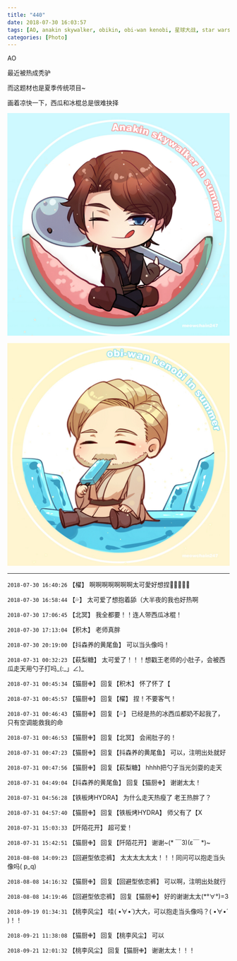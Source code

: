```yaml
---
title: "440"
date: 2018-07-30 16:03:57
tags: [AO, anakin skywalker, obikin, obi-wan kenobi, 星球大战, star wars]
categories: [Photo]
---
```


<p>AO</p> 
<p>最近被热成秃驴</p> 
<p>而这题材也是夏季传统项目~</p> 
<p>画着凉快一下，西瓜和冰棍总是很难抉择</p>

![](https://raw.githubusercontent.com/alicewish/meowchain247/master/img_cVZNdzJtQk9JV2N4L2h2SmVSbGdOU2Q0akY1SGZFYmd3QVVxYkdVakdIZjNmdVRrZUE4U2RnPT0.jpg)

![](https://raw.githubusercontent.com/alicewish/meowchain247/master/img_cVZNdzJtQk9JV2ZxZ3ZiZjNDUy9qbFlORmtSNHFIL2pjNUNleTZKOTg5WlRGV0tuNmZ0aGpnPT0.jpg)

---

`2018-07-30 16:40:26` 【櫂】 啊啊啊啊啊啊啊太可愛好想捏🤤🤤🤤🤤🤤

`2018-07-30 16:58:44` 【💦】 太可爱了想抱着舔（大半夜的我也好热啊

`2018-07-30 17:06:45` 【北冥】 我全都要！！连人带西瓜冰棍！

`2018-07-30 17:13:04` 【积木】 老师真胖

`2018-07-30 20:19:00` 【抖森养的黄尾鱼】 可以当头像吗！

`2018-07-31 00:32:23` 【萩梨糖】 太可爱了！！！想戳王老师的小肚子，会被西瓜走天用勺子打吗\_(:\_」∠)\_

`2018-07-31 00:45:34` 【猫厨✙】 回复【积木】 怀了怀了【

`2018-07-31 00:45:57` 【猫厨✙】 回复【櫂】 捏！不要客气！

`2018-07-31 00:46:43` 【猫厨✙】 回复【💦】 已经是热的冰西瓜都奶不起我了，只有空调能救我的命

`2018-07-31 00:46:53` 【猫厨✙】 回复【北冥】 会闹肚子的！

`2018-07-31 00:47:23` 【猫厨✙】 回复【抖森养的黄尾鱼】 可以，注明出处就好

`2018-07-31 00:47:56` 【猫厨✙】 回复【萩梨糖】 hhhh把勺子当光剑耍的走天

`2018-07-31 04:49:04` 【抖森养的黄尾鱼】 回复【猫厨✙】 谢谢太太！

`2018-07-31 04:56:28` 【铁板烤HYDRA】 为什么走天热瘦了 老王热胖了？

`2018-07-31 04:57:40` 【猫厨✙】 回复【铁板烤HYDRA】 师父有了【X

`2018-07-31 15:03:33` 【阡陌花开】 超可爱！

`2018-07-31 15:42:51` 【猫厨✙】 回复【阡陌花开】 谢谢~(* ￣3)(ε￣ *)~

`2018-08-08 14:09:23` 【回避型依恋裤】 太太太太太太！！！同问可以抱走当头像吗( p\_q)

`2018-08-08 14:16:32` 【猫厨✙】 回复【回避型依恋裤】 可以啊，注明出处就行

`2018-08-08 14:19:46` 【回避型依恋裤】 回复【猫厨✙】 好的谢谢太太(*°∀°)=3

`2018-09-19 01:34:31` 【桃李风尘】 哇( •̀∀•́ )大大，可以抱走当头像吗？( •̀∀•́ )！！

`2018-09-21 11:38:08` 【猫厨✙】 回复【桃李风尘】 可以

`2018-09-21 12:01:32` 【桃李风尘】 回复【猫厨✙】 谢谢太太！！！
